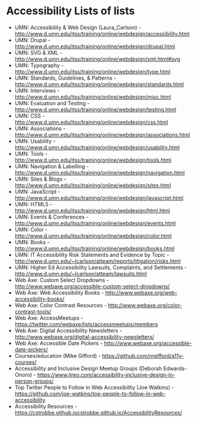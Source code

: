 # Accessibility Lists of lists

- UMN: Accessibility & Web Design (Laura_Carlson) - http://www.d.umn.edu/itss/training/online/webdesign/accessibility.html
- UMN: Drupal - http://www.d.umn.edu/itss/training/online/webdesign/drupal.html
- UMN: SVG & XML - http://www.d.umn.edu/itss/training/online/webdesign/xml.html#svg
- UMN: Typography - http://www.d.umn.edu/itss/training/online/webdesign/type.html
- UMN: Standards, Guidelines, & Patterns - http://www.d.umn.edu/itss/training/online/webdesign/standards.html
- UMN: Interviews - http://www.d.umn.edu/itss/training/online/webdesign/misc.html
- UMN: Evaluation and Testing - http://www.d.umn.edu/itss/training/online/webdesign/testing.html
- UMN: CSS - http://www.d.umn.edu/itss/training/online/webdesign/css.html
- UMN: Associations - http://www.d.umn.edu/itss/training/online/webdesign/associations.html
- UMN: Usability - http://www.d.umn.edu/itss/training/online/webdesign/usability.html
- UMN: Tools - http://www.d.umn.edu/itss/training/online/webdesign/tools.html
- UMN: Navigation & Labelling - http://www.d.umn.edu/itss/training/online/webdesign/navigation.html
- UMN: Sites & Blogs - http://www.d.umn.edu/itss/training/online/webdesign/sites.html
- UMN: JavaScript - http://www.d.umn.edu/itss/training/online/webdesign/javascript.html
- UMN: HTML5 - http://www.d.umn.edu/itss/training/online/webdesign/html.html
- UMN: Events & Conferences - http://www.d.umn.edu/itss/training/online/webdesign/events.html
- UMN: Color - http://www.d.umn.edu/itss/training/online/webdesign/color.html
- UMN: Books - http://www.d.umn.edu/itss/training/online/webdesign/books.html
- UMN: IT Accessibility Risk Statements and Evidence by Topic - http://www.d.umn.edu/~lcarlson/atteam/reports/litigation/risks.html
- UMN: Higher Ed Accessibility Lawsuits, Complaints, and Settlements - http://www.d.umn.edu/~lcarlson/atteam/lawsuits.html
- Web Axe: Custom Select Dropdowns - http://www.webaxe.org/accessible-custom-select-dropdowns/
- Web Axe: Web Accessibility Books - http://www.webaxe.org/web-accessibility-books/
- Web Axe: Color Contrast Resources - http://www.webaxe.org/color-contrast-tools/
- Web Axe: AccessMeetups - https://twitter.com/webaxe/lists/accessmeetups/members
- Web Axe: Digital Accessibility Newsletters - http://www.webaxe.org/digital-accessibility-newsletters/
- Web Axe: Accessible Date Pickers - http://www.webaxe.org/accessible-date-pickers/
- Courses/education (Mike Gifford) - https://github.com/mgifford/a11y-courses/
- Accessibility and Inclusive Design Meetup Groups (Deborah Edwards-Onoro) - https://www.lireo.com/accessibility-inclusive-design-in-person-groups/
- Top Twitter People to Follow in Web Accessibility (Joe Watkins) - https://github.com/joe-watkins/top-people-to-follow-in-web-accessibility
- Accessibility Resources - https://cstrobbe.github.iocstrobbe.github.io/AccessibilityResources/
